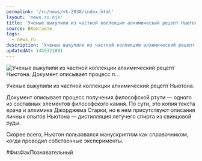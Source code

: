 ```yaml
---
permalink: '/ru/news/vk-2938/index.html'
layout: 'news.ru.njk'
title: 'Ученые выкупили из частной коллекции алхимический рецепт Ньютона.  Документ описывает процесс п…'
source: ВКонтакте
tags:
  - news_ru
description: 'Ученые выкупили из частной коллекции алхимический рецепт Ньютона.  Документ описывает процесс п…'
updatedAt: 1459321801
---
```

![Ученые выкупили из частной коллекции алхимический рецепт Ньютона.  Документ описывает процесс п…](https://sun9-31.userapi.com/impf/c627323/v627323781/57839/JlJAf8u-xOY.jpg?size=620x620&quality=96&proxy=1&sign=2f7a04320c8099419858acbcec695b92&c_uniq_tag=CSLStIlc0_89r6aXsrtEWlSmBKkgYacCu3TDs3cgPYc&type=album)

Ученые выкупили из частной коллекции алхимический рецепт Ньютона.

Документ описывает процесс получения философской ртути — одного из составных элементов философского камня. По сути, это копия текста врача и алхимика Джорджема Старки, но в нем присутствуют описания личных опытов Ньютона — дистилляция летучего спирта из свинцовой руды.

Скорее всего, Ньютон пользовался манускриптом как справочником, когда проводил собственные эксперименты.

#ФизФакПознавательный
